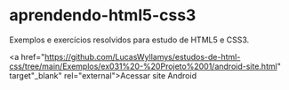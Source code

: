 # aprendendo-html5-css3
 Exemplos e exercícios resolvidos para estudo de HTML5 e CSS3.

<a href="https://github.com/LucasWyllamys/estudos-de-html-css/tree/main/Exemplos/ex031%20-%20Projeto%2001/android-site.html" target"_blank" rel="external">Acessar site Android</a>